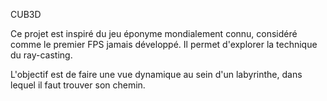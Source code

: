 CUB3D

Ce projet est inspiré du jeu éponyme mondialement connu, considéré comme le premier FPS jamais développé. Il permet d'explorer la technique du ray-casting.

L'objectif est de faire une vue dynamique au sein d'un labyrinthe, dans lequel il faut trouver son chemin.
